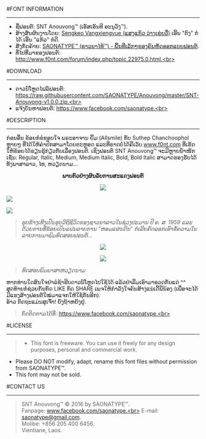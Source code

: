 #FONT INFORMATION
***
* ຊື່ຟອນຕ໌: SNT Anouvong™ (ເອັສເອັນທີ ອະນຸວົງ™).<br>
* ສ້າງສັນຜົນງານໂດຍ: [Sengkeo Vangxiengvue (ແສງແກ້ວ ວ່າງເຊ່ຍວື່)](https://www.facebook.com/vangxiengvue) ເອີ້ນ "ຕົງ" ກໍໄດ້ ເອີ້ນ "ແກ້ວ" ກໍດີ.<br>
* ສັງກັດຄ້າຍ: [SAONATYPE™ (ຊາວນາໄທ້™) - ພື້ນທີ່ເລັກໆຂອງຄົນຫັດອອກແບບຟອນຕ໌](https://www.facebook.com/saonatype).<br>
* ທີ່ໄປທີ່ມາຂອງຟອນຕ໌: http://www.f0nt.com/forum/index.php/topic,22975.0.html.<br>

#DOWNLOAD
***
* ດາວນ໌ໂຫຼດໄຟລ໌ຟອນຕ໌: https://raw.githubusercontent.com/SAONATYPE/Anouvong/master/SNT-Anouvong-v1.0.0.zip.<br>
* ແຈ້ງບັນຫາຟອນຕ໌: https://www.facebook.com/saonatype.<br>

#DESCRIPTION
***
ກ່ອນອື່ນ ຂ້ອຍກໍຂໍຂອບໃຈ ພຣະອາຈານ ຍີ້ມ (Allsmile) ກັບ Suthep Chanchoophol ຫຼາຍໆ ທີ່ໄດ້ໃຫ້ຄຳປຶກສາມາໂດຍຕະຫຼອດ ແລະທີ່ຂາດບໍ່ໄດ້ຄືເວັບ www.f0nt.com ທີ່ເຮັດໃຫ້ຂ້ອຍໄດ້ຮຽນຮູ້ກ່ຽວກັບເລື່ອງຟອນຕ໌. ເຊິ່ງຟອນຕ໌ SNT Anouvong™ ຈະມີຫຼາຍນ້ຳໜັກ ເຊັ່ນ: Regular, Italic, Medium, Medium Italic, Bold, Bold Italic ສາມາດຮອງຮັບໄດ້ທັງພາສາລາວ, ໄທ, ຫວຽດນາມ...<br>

<p align="center"><b>ພາບຕົວຢ່າງຜົນລັບການສະແດງຟອນຕ໌</b><br></p>


<p align="center"><img src ="https://raw.githubusercontent.com/SAONATYPE/Anouvong/master/images/1.png" />

<img src="https://raw.githubusercontent.com/SAONATYPE/Anouvong/master/images/2.png"></img>

<img src="https://raw.githubusercontent.com/SAONATYPE/Anouvong/master/images/3.png"></img><br></p>
><i>ຮູບຂ້າງເທີງເປັນຮູບວິຖີຊີວິດຂອງຊາວນາລາວໃນຊ່ວງປະມານ ປີ ຄ. ສ. 1959 ແລະດ້ວຍການທີ່ຂ້ອຍເປັນແຟນລາຍການ "ຫອມແຜ່ນດິນ" ກໍເລີຍຄັດລອກເອົາຂໍ້ຄວາມໃນລາຍການມາພິມທົດສອບຟອນຕ໌...</i>

<p align="center"><img src="https://raw.githubusercontent.com/SAONATYPE/Anouvong/master/images/SNT%20Anouvong%20Poster.png"></img><br></p>

<p align="center"><img src="https://raw.githubusercontent.com/SAONATYPE/Anouvong/master/images/4fbcover.png"></img><br></p>

><i>ທົດສອບພິມພາສາຫວຽດນາມ</i>

ຫາກທ່ານໃດສົນໃຈຢ່າລໍຊ້າຮີບດາວນ໌ໂຫຼດໄປໃຊ້ໄດ້ ແລ້ວຢ່າລືມເອົາມາອວດກັນແດ່ ^^<br>
ສຸດທ້າຍກໍຊ່ວຍກັນກົດ LIKE ກົດ SHARE ເພຈໃຫ້ກຳລັງໃຈຄົນສ້າງແນ່ເດີ້ພີ່ນ້ອງ (ເພື່ອຈະໄດ້ມີແຮງສ້າງຟອນຕ໌ໃໝ່ມາແຈກໃຫ້ໃຊ້ກັນອີກ).<br>
ອ້າວ ກົດຖະແມ່ນສູເຈົ້າ! ຍັງຖ້າຫຍັງຢູ່.<br>

>ກົດຕິດຕາມໄດ້ທີ່: https://www.facebook.com/saonatype.<br>

#LICENSE
***
>* This font is freeware. You can use it freely for any design purposes, personal and commercial work.
* Please DO NOT modify, adapt, rename this font files without permission from SAONATYPE™.
* This font may not be sold.

#CONTACT US
***
>SNT Anouvong™ © 2016 by SAONATYPE™.<br>
Fanpage: www.facebook.com/saonatype.<br>
E-mail: saonatype@gmail.com.<br>
Molibe: +856 205 400 6456.<br>
Vientiane, Laos.<br>
